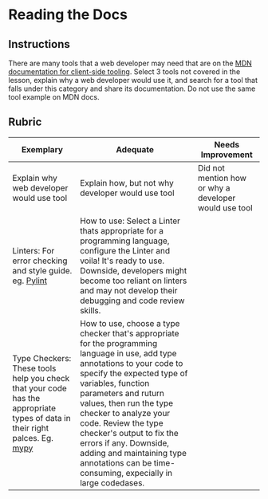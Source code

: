 # Reading the Docs

## Instructions

There are many tools that a web developer may need that are on the [MDN documentation for client-side tooling](https://developer.mozilla.org/docs/Learn/Tools_and_testing/Understanding_client-side_tools/Overview). Select 3 tools not covered in the lesson, explain why a web developer would use it, and search for a tool that falls under this category and share its documentation. Do not use the same tool example on MDN docs.

## Rubric

Exemplary | Adequate | Needs Improvement
--- | --- | -- |
|Explain why web developer would use tool| Explain how, but not why developer would use tool| Did not mention how or why a developer would use tool  |
| Linters: For error checking and style guide. eg. [Pylint](https://pylint.readthedocs.io/en/stable/) | How to use: Select a Linter thats appropriate for a programming language, configure the Linter and voila! It's ready to use. Downside, developers might become too reliant on linters and may not develop their debugging and code review skills.  |  |
| Type Checkers: These tools help you check that your code has the appropriate types of data in their right palces. Eg. [mypy](https://mypy.readthedocs.io/en/stable/)| How to use, choose a type checker that's appropriate for the programming language in use, add type annotations to your code to specify the expected type of variables, function parameters and ruturn values, then run the type checker to analyze your code. Review the type checker's output to fix the errors if any. Downside, adding and maintaining type annotations can be time-consuming, expecially in large codedases. |  |